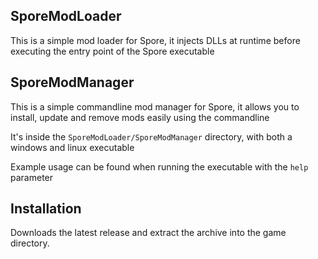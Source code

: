 ## SporeModLoader

This is a simple mod loader for Spore,
it injects DLLs at runtime before executing
the entry point of the Spore executable  

## SporeModManager

This is a simple commandline mod manager for Spore,
it allows you to install, update and remove mods 
easily using the commandline
  
It's inside the `SporeModLoader/SporeModManager`
directory, with both a windows and linux executable  

Example usage can be found when running the executable
with the `help` parameter

## Installation

Downloads the latest release and extract the
archive into the game directory.  
